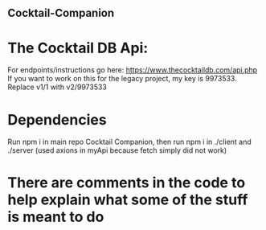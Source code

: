 ## Cocktail-Companion

# The Cocktail DB Api:
For endpoints/instructions go here: https://www.thecocktaildb.com/api.php
If you want to work on this for the legacy project, my key is 9973533. Replace v1/1 with v2/9973533

# Dependencies
Run npm i in main repo Cocktail Companion, then run npm i in ./client and ./server
(used axions in myApi because fetch simply did not work)

# There are comments in the code to help explain what some of the stuff is meant to do